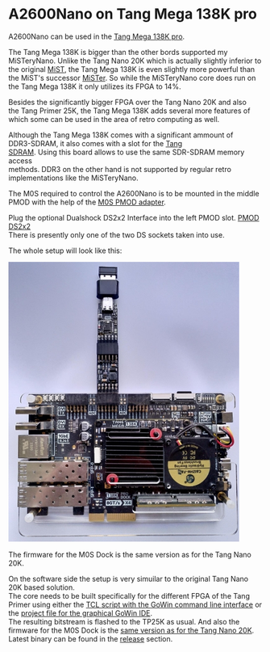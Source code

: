 # A2600Nano on Tang Mega 138K pro

A2600Nano can be used in the [Tang Mega 138K pro](https://wiki.sipeed.com/hardware/en/tang/tang-mega-138k/mega-138k-pro.html).

The Tang Mega 138K is bigger than the other bords supported my
MiSTeryNano. Unlike the Tang Nano 20K which is actually slightly
inferior to the original [MiST](https://github.com/mist-devel/mist-board/wiki), the Tang Mega 138K is even slightly
more powerful than the MiST's successor [MiSTer](https://mister-devel.github.io/MkDocs_MiSTer/). So while the
MiSTeryNano core does run on the Tang Mega 138K it only utilizes its
FPGA to 14%.

Besides the significantly bigger FPGA over the Tang Nano 20K and also  
the Tang Primer 25K, the Tang Mega 138K adds several more features of  
which some can be used in the area of retro computing as well. 

Although the Tang Mega 138K comes with a significant ammount of  
DDR3-SDRAM, it also comes with a slot for the [Tang  
SDRAM](https://wiki.sipeed.com/hardware/en/tang/tang-PMOD/FPGA_PMOD.html#TANG_SDRAM). Using this board allows to use the same SDR-SDRAM memory access  
methods. DDR3 on the other hand is not supported by regular retro
implementations like the MiSTeryNano.

The M0S required to control the A2600Nano is to be mounted in the
middle PMOD with the help of the [M0S PMOD adapter](board/m0s_pmod).

Plug the optional Dualshock DS2x2 Interface into the left PMOD slot.
[PMOD DS2x2](https://wiki.sipeed.com/hardware/en/tang/tang-PMOD/FPGA_PMOD.html#PMOD_DS2x2)<br>
There is presently only one of the two DS sockets taken into use.

The whole setup will look like this:

![MiSTeryNano on TM138K](./.assets/m0s_pmod_tm138k.jpg)

The firmware for the M0S Dock is the same version as for the Tang
Nano 20K.

On the software side the setup is very simuilar to the original Tang Nano 20K based solution.  
The core needs to be built specifically for the different FPGA of the Tang Primer using either the [TCL script with the GoWin command line interface](build_tm138k_pro.tcl) or the
[project file for the graphical GoWin IDE](a2600nano_tm138k_pro.gprj).  
The resulting bitstream is flashed to the TP25K as usual.  And also the firmware for the M0S Dock is the [same version as for
the Tang Nano 20K](https://github.com/harbaum/FPGA-Companion). Latest binary can be found in the [release](http://github.com/harbaum/FPGA-Companion/releases) section.
